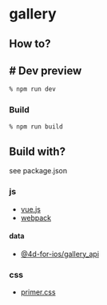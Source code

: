 # gallery

## How to?

## # Dev preview

```bash
% npm run dev  
```

###  Build

```bash
% npm run build  
```

## Build with?

see package.json

### js
- [vue.js](https://vuejs.org/)
- [webpack](https://webpack.js.org/)

#### data

- [@4d-for-ios/gallery_api](https://github.com/4d-for-ios/gallery_api)

### css
- [primer.css](https://primer.style/css/)

